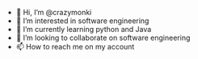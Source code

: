 - 👋 Hi, I’m @crazymonki
- 👀 I’m interested in software engineering
- 🌱 I’m currently learning python and Java  
- 💞️ I’m looking to collaborate on software engineering  
- 📫 How to reach me on my account

<!---
crazymonki/crazymonki is a ✨ special ✨ repository because its `README.md` (this file) appears on your GitHub profile.
You can click the Preview link to take a look at your changes.
--->
